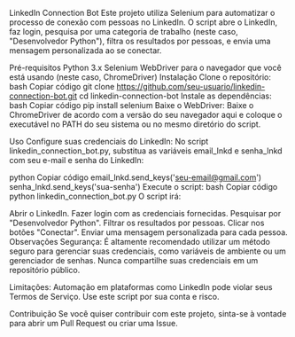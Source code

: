 LinkedIn Connection Bot
Este projeto utiliza Selenium para automatizar o processo de conexão com pessoas no LinkedIn. O script abre o LinkedIn, faz login, pesquisa por uma categoria de trabalho (neste caso, "Desenvolvedor Python"), filtra os resultados por pessoas, e envia uma mensagem personalizada ao se conectar.

Pré-requisitos
Python 3.x
Selenium
WebDriver para o navegador que você está usando (neste caso, ChromeDriver)
Instalação
Clone o repositório:
bash
Copiar código
git clone https://github.com/seu-usuario/linkedin-connection-bot.git
cd linkedin-connection-bot
Instale as dependências:
bash
Copiar código
pip install selenium
Baixe o WebDriver:
Baixe o ChromeDriver de acordo com a versão do seu navegador aqui e coloque o executável no PATH do seu sistema ou no mesmo diretório do script.

Uso
Configure suas credenciais do LinkedIn:
No script linkedin_connection_bot.py, substitua as variáveis email_lnkd e senha_lnkd com seu e-mail e senha do LinkedIn:

python
Copiar código
email_lnkd.send_keys('seu-email@gmail.com')
senha_lnkd.send_keys('sua-senha')
Execute o script:
bash
Copiar código
python linkedin_connection_bot.py
O script irá:

Abrir o LinkedIn.
Fazer login com as credenciais fornecidas.
Pesquisar por "Desenvolvedor Python".
Filtrar os resultados por pessoas.
Clicar nos botões "Conectar".
Enviar uma mensagem personalizada para cada pessoa.
Observações
Segurança: É altamente recomendado utilizar um método seguro para gerenciar suas credenciais, como variáveis de ambiente ou um gerenciador de senhas. Nunca compartilhe suas credenciais em um repositório público.

Limitações: Automação em plataformas como LinkedIn pode violar seus Termos de Serviço. Use este script por sua conta e risco.

Contribuição
Se você quiser contribuir com este projeto, sinta-se à vontade para abrir um Pull Request ou criar uma Issue.
